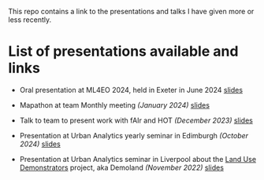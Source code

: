 This repo contains a link to the presentations and talks I have given more or less recently.

# List of presentations available and links

- Oral presentation at ML4EO 2024, held in Exeter in June 2024 [slides](https://ciupava.github.io/talks/ml4eo24/slides.html)

- Mapathon at team Monthly meeting _(January 2024)_ [slides](https://ciupava.github.io/talks/mapathon_Jan2024/slides.html)

- Talk to team to present work with fAIr and HOT _(December 2023)_ [slides](https://ciupava.github.io/talks/team_call_Dec2023_fAIr/slides.html)

- Presentation at Urban Analytics yearly seminar in Edimburgh _(October 2024)_ [slides]()

- Presentation at Urban Analytics seminar in Liverpool about the [Land Use Demonstrators](https://urban-analytics-technology-platform.github.io/demoland-project/) project, aka Demoland _(November 2022)_ [slides](https://ciupava.github.io/talks/UA20_Liverpool/slides.html)

